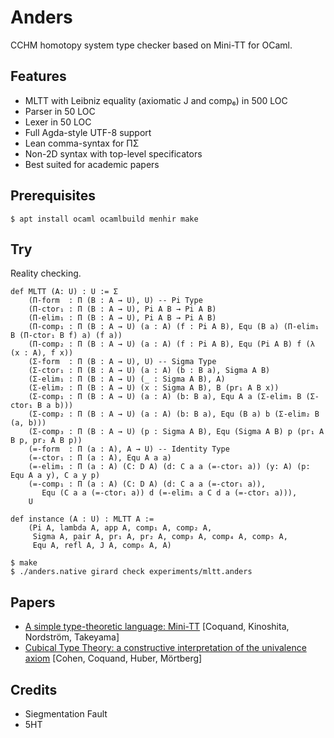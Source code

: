 Anders
======

CCHM homotopy system type checker based on Mini-TT for OCaml.

Features
--------

* MLTT with Leibniz equality (axiomatic J and comp₆) in 500 LOC
* Parser in 50 LOC
* Lexer in 50 LOC
* Full Agda-style UTF-8 support
* Lean comma-syntax for ΠΣ
* Non-2D syntax with top-level specificators
* Best suited for academic papers

Prerequisites
-------------

```shell
$ apt install ocaml ocamlbuild menhir make
```

Try
---

Reality checking.

```Lean
def MLTT (A: U) : U := Σ
    (Π-form  : Π (B : A → U), U) -- Pi Type
    (Π-ctor₁ : Π (B : A → U), Pi A B → Pi A B)
    (Π-elim₁ : Π (B : A → U), Pi A B → Pi A B)
    (Π-comp₁ : Π (B : A → U) (a : A) (f : Pi A B), Equ (B a) (Π-elim₁ B (Π-ctor₁ B f) a) (f a))
    (Π-comp₂ : Π (B : A → U) (a : A) (f : Pi A B), Equ (Pi A B) f (λ (x : A), f x))
    (Σ-form  : Π (B : A → U), U) -- Sigma Type
    (Σ-ctor₁ : Π (B : A → U) (a : A) (b : B a), Sigma A B)
    (Σ-elim₁ : Π (B : A → U) (_ : Sigma A B), A)
    (Σ-elim₂ : Π (B : A → U) (x : Sigma A B), B (pr₁ A B x))
    (Σ-comp₁ : Π (B : A → U) (a : A) (b: B a), Equ A a (Σ-elim₁ B (Σ-ctor₁ B a b)))
    (Σ-comp₂ : Π (B : A → U) (a : A) (b: B a), Equ (B a) b (Σ-elim₂ B (a, b)))
    (Σ-comp₃ : Π (B : A → U) (p : Sigma A B), Equ (Sigma A B) p (pr₁ A B p, pr₂ A B p))
    (=-form  : Π (a : A), A → U) -- Identity Type
    (=-ctor₁ : Π (a : A), Equ A a a)
    (=-elim₁ : Π (a : A) (C: D A) (d: C a a (=-ctor₁ a)) (y: A) (p: Equ A a y), C a y p)
    (=-comp₁ : Π (a : A) (C: D A) (d: C a a (=-ctor₁ a)),
       Equ (C a a (=-ctor₁ a)) d (=-elim₁ a C d a (=-ctor₁ a))),
    U
```

```Lean
def instance (A : U) : MLTT A :=
    (Pi A, lambda A, app A, comp₁ A, comp₂ A,
     Sigma A, pair A, pr₁ A, pr₂ A, comp₃ A, comp₄ A, comp₅ A,
     Equ A, refl A, J A, comp₆ A, A)
```

```shell
$ make
$ ./anders.native girard check experiments/mltt.anders
```

Papers
------

* <a href="http://www.cse.chalmers.se/~bengt/papers/GKminiTT.pdf">A simple type-theoretic language: Mini-TT</a> [Coquand, Kinoshita, Nordström, Takeyama]
* <a href="https://arxiv.org/pdf/1611.02108.pdf">Cubical Type Theory: a constructive interpretation of the univalence axiom</a> [Cohen, Coquand, Huber, Mörtberg]

Credits
-------

* Siegmentation Fault
* 5HT
